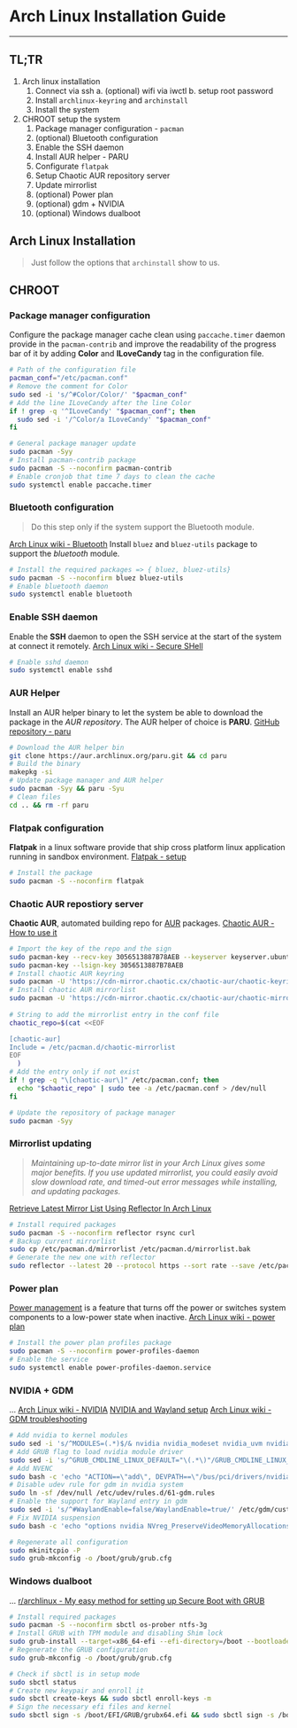 # Arch Linux Installation Guide
---
## TL;TR
1. Arch linux installation
	1. Connect via ssh
		a. (optional) wifi via iwctl
		b. setup root password
	2. Install `archlinux-keyring` and `archinstall`
	3. Install the system
2. CHROOT setup the system
	1. Package manager configuration - `pacman`
	2. (optional) Bluetooth configuration
	3. Enable the SSH daemon
	4. Install AUR helper - PARU
	5. Configurate `flatpak`
	6. Setup Chaotic AUR repository server
	7. Update mirrorlist
	8. (optional) Power plan
	9. (optional) gdm + NVIDIA
	10. (optional) Windows dualboot
## Arch Linux Installation
> Just follow the options that `archinstall` show to us.
## CHROOT
### Package manager configuration
Configure the package manager cache clean using `paccache.timer` daemon provide in the `pacman-contrib` and improve the readability of the progress bar of it by adding **Color** and **ILoveCandy** tag in the configuration file.
``` bash
# Path of the configuration file
pacman_conf="/etc/pacman.conf"
# Remove the comment for Color
sudo sed -i 's/^#Color/Color/' "$pacman_conf"
# Add the line ILoveCandy after the line Color
if ! grep -q '^ILoveCandy' "$pacman_conf"; then
  sudo sed -i '/^Color/a ILoveCandy' "$pacman_conf"
fi

# General package manager update
sudo pacman -Syy
# Install pacman-contrib package
sudo pacman -S --noconfirm pacman-contrib
# Enable cronjob that time 7 days to clean the cache
sudo systemctl enable paccache.timer
```
### Bluetooth configuration
> Do this step only if the system support the Bluetooth module.

[Arch Linux wiki - Bluetooth](https://wiki.archlinux.org/title/Bluetooth)
Install `bluez` and `bluez-utils` package to support the *bluetooth* module.
``` bash
# Install the required packages => { bluez, bluez-utils}
sudo pacman -S --noconfirm bluez bluez-utils
# Enable bluetooth daemon
sudo systemctl enable bluetooth
```
### Enable SSH daemon
Enable the **SSH** daemon to open the SSH service at the start of the system at connect it remotely.
[Arch Linux wiki - Secure SHell](https://wiki.archlinux.org/title/Secure_Shell)
``` bash
# Enable sshd daemon
sudo systemctl enable sshd
```
### AUR Helper
Install an AUR helper binary to let the system be able to download the package in the *AUR repository*. The AUR helper of choice is **PARU**.
[GitHub repository - paru](https://github.com/Morganamilo/paru)
``` bash
# Download the AUR helper bin
git clone https://aur.archlinux.org/paru.git && cd paru
# Build the binary
makepkg -si
# Update package manager and AUR helper
sudo pacman -Syy && paru -Syu
# Clean files
cd .. && rm -rf paru
```
### Flatpak configuration
**Flatpak** in a linux software provide that ship cross platform linux application running in sandbox environment.
[Flatpak - setup](https://flatpak.org/setup/Arch)
``` bash
# Install the package
sudo pacman -S --noconfirm flatpak
```
### Chaotic AUR repostiory server
**Chaotic AUR**, automated building repo for [AUR](https://aur.archlinux.org/) packages.
[Chaotic AUR - How to use it](https://aur.chaotic.cx/)
``` bash
# Import the key of the repo and the sign
sudo pacman-key --recv-key 3056513887B78AEB --keyserver keyserver.ubuntu.com
sudo pacman-key --lsign-key 3056513887B78AEB
# Install chaotic AUR keyring
sudo pacman -U 'https://cdn-mirror.chaotic.cx/chaotic-aur/chaotic-keyring.pkg.tar.zst'
# Install chaotic AUR mirrorlist
sudo pacman -U 'https://cdn-mirror.chaotic.cx/chaotic-aur/chaotic-mirrorlist.pkg.tar.zst'
  
# String to add the mirrorlist entry in the conf file
chaotic_repo=$(cat <<EOF

[chaotic-aur]
Include = /etc/pacman.d/chaotic-mirrorlist
EOF
  )
# Add the entry only if not exist
if ! grep -q "\[chaotic-aur\]" /etc/pacman.conf; then
  echo "$chaotic_repo" | sudo tee -a /etc/pacman.conf > /dev/null
fi

# Update the repository of package manager
sudo pacman -Syy
```
### Mirrorlist updating
> *Maintaining up-to-date mirror list in your Arch Linux gives some major benefits. If you use updated mirrorlist, you could easily avoid slow download rate, and timed-out error messages while installing, and updating packages.*

[Retrieve Latest Mirror List Using Reflector In Arch Linux](https://ostechnix.com/retrieve-latest-mirror-list-using-reflector-arch-linux/)
``` bash
# Install required packages
sudo pacman -S --noconfirm reflector rsync curl
# Backup current mirrorlist
sudo cp /etc/pacman.d/mirrorlist /etc/pacman.d/mirrorlist.bak
# Generate the new one with reflector
sudo reflector --latest 20 --protocol https --sort rate --save /etc/pacman.d/mirrorlist
```
### Power plan
[Power management](https://en.wikipedia.org/wiki/Power_management "wikipedia:Power management") is a feature that turns off the power or switches system components to a low-power state when inactive.
[Arch Linux wiki - power plan](https://wiki.archlinux.org/title/Power_management)
``` bash
# Install the power plan profiles package
sudo pacman -S --noconfirm power-profiles-daemon
# Enable the service
sudo systemctl enable power-profiles-daemon.service
```
### NVIDIA + GDM
...
[Arch Linux wiki - NVIDIA](https://wiki.archlinux.org/title/NVIDIA)
[NVIDIA and Wayland setup](https://linuxiac.com/nvidia-with-wayland-on-arch-setup-guide/)
[Arch Linux wiki - GDM troubleshooting](https://wiki.archlinux.org/title/GDM#Troubleshooting)
``` bash
# Add nvidia to kernel modules
sudo sed -i 's/^MODULES=(.*)$/& nvidia nvidia_modeset nvidia_uvm nvidia_drm/' /etc/mkinitcpio.conf
# Add GRUB flag to load nvidia module driver
sudo sed -i 's/^GRUB_CMDLINE_LINUX_DEFAULT="\(.*\)"/GRUB_CMDLINE_LINUX_DEFAULT="\1 nvidia_drm.modeset=1"/' /etc/default/grub
# Add NVENC
sudo bash -c 'echo "ACTION==\"add\", DEVPATH==\"/bus/pci/drivers/nvidia\", RUN+=\"/usr/bin/nvidia-modprobe -c 0 -u\"" > /etc/udev/rules.d/70-nvidia.rules'
# Disable udev rule for gdm in nvidia system
sudo ln -sf /dev/null /etc/udev/rules.d/61-gdm.rules
# Enable the support for Wayland entry in gdm
sudo sed -i 's/^#WaylandEnable=false/WaylandEnable=true/' /etc/gdm/custom.conf
# Fix NVIDIA suspension
sudo bash -c 'echo "options nvidia NVreg_PreserveVideoMemoryAllocations=1" > /etc/modprobe.d/nvidia-power-mgmt.conf'

# Regenerate all configuration
sudo mkinitcpio -P
sudo grub-mkconfig -o /boot/grub/grub.cfg
```
### Windows dualboot
...
[r/archlinux - My easy method for setting up Secure Boot with GRUB](https://www.reddit.com/r/archlinux/comments/10pq74e/my_easy_method_for_setting_up_secure_boot_with/)
``` bash
# Install required packages
sudo pacman -S --noconfirm sbctl os-prober ntfs-3g
# Install GRUB with TPM module and disabling Shim lock
sudo grub-install --target=x86_64-efi --efi-directory=/boot --bootloader-id=GRUB --modules="tpm" --disable-shim-lock
# Regenerate the GRUB configuration
sudo grub-mkconfig -o /boot/grub/grub.cfg

# Check if sbctl is in setup mode
sudo sbctl status
# Create new keypair and enroll it
sudo sbctl create-keys && sudo sbctl enroll-keys -m
# Sign the necessary efi files and kernel
sudo sbctl sign -s /boot/EFI/GRUB/grubx64.efi && sudo sbctl sign -s /boot/grub/x86_64-efi/core.efi && sudo sbctl sign -s /boot/grub/x86_64-efi/grub.efi && sudo sbctl sign -s /boot/vmlinuz-linux-zen
```